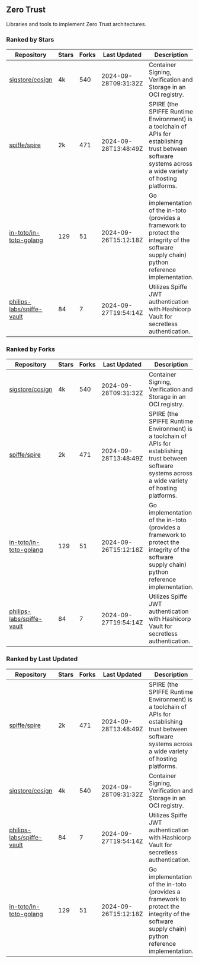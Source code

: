 ## Zero Trust

Libraries and tools to implement Zero Trust architectures.

### Ranked by Stars

| Repository | Stars | Forks | Last Updated | Description | 
|------------|-------|-------|--------------|-------------|
| [sigstore/cosign](https://github.com/sigstore/cosign) | 4k | 540 | 2024-09-28T09:31:32Z |  Container Signing, Verification and Storage in an OCI registry. |
| [spiffe/spire](https://github.com/spiffe/spire) | 2k | 471 | 2024-09-28T13:48:49Z |  SPIRE (the SPIFFE Runtime Environment) is a toolchain of APIs for establishing trust between software systems across a wide variety of hosting platforms. |
| [in-toto/in-toto-golang](https://github.com/in-toto/in-toto-golang) | 129 | 51 | 2024-09-26T15:12:18Z |  Go implementation of the in-toto (provides a framework to protect the integrity of the software supply chain) python reference implementation. |
| [philips-labs/spiffe-vault](https://github.com/philips-labs/spiffe-vault) | 84 | 7 | 2024-09-27T19:54:14Z |  Utilizes Spiffe JWT authentication with Hashicorp Vault for secretless authentication. |

### Ranked by Forks

| Repository | Stars | Forks | Last Updated | Description | 
|------------|-------|-------|--------------|-------------|
| [sigstore/cosign](https://github.com/sigstore/cosign) | 4k | 540 | 2024-09-28T09:31:32Z |  Container Signing, Verification and Storage in an OCI registry. |
| [spiffe/spire](https://github.com/spiffe/spire) | 2k | 471 | 2024-09-28T13:48:49Z |  SPIRE (the SPIFFE Runtime Environment) is a toolchain of APIs for establishing trust between software systems across a wide variety of hosting platforms. |
| [in-toto/in-toto-golang](https://github.com/in-toto/in-toto-golang) | 129 | 51 | 2024-09-26T15:12:18Z |  Go implementation of the in-toto (provides a framework to protect the integrity of the software supply chain) python reference implementation. |
| [philips-labs/spiffe-vault](https://github.com/philips-labs/spiffe-vault) | 84 | 7 | 2024-09-27T19:54:14Z |  Utilizes Spiffe JWT authentication with Hashicorp Vault for secretless authentication. |

### Ranked by Last Updated

| Repository | Stars | Forks | Last Updated | Description | 
|------------|-------|-------|--------------|-------------|
| [spiffe/spire](https://github.com/spiffe/spire) | 2k | 471 | 2024-09-28T13:48:49Z |  SPIRE (the SPIFFE Runtime Environment) is a toolchain of APIs for establishing trust between software systems across a wide variety of hosting platforms. |
| [sigstore/cosign](https://github.com/sigstore/cosign) | 4k | 540 | 2024-09-28T09:31:32Z |  Container Signing, Verification and Storage in an OCI registry. |
| [philips-labs/spiffe-vault](https://github.com/philips-labs/spiffe-vault) | 84 | 7 | 2024-09-27T19:54:14Z |  Utilizes Spiffe JWT authentication with Hashicorp Vault for secretless authentication. |
| [in-toto/in-toto-golang](https://github.com/in-toto/in-toto-golang) | 129 | 51 | 2024-09-26T15:12:18Z |  Go implementation of the in-toto (provides a framework to protect the integrity of the software supply chain) python reference implementation. |

